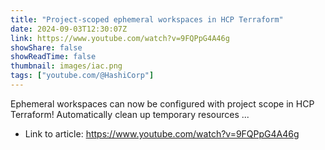 ```yaml
---
title: "Project-scoped ephemeral workspaces in HCP Terraform"
date: 2024-09-03T12:30:07Z
link: https://www.youtube.com/watch?v=9FQPpG4A46g
showShare: false
showReadTime: false
thumbnail: images/iac.png
tags: ["youtube.com/@HashiCorp"]
---
```

Ephemeral workspaces can now be configured with project scope in HCP Terraform! Automatically clean up temporary resources ...

- Link to article: https://www.youtube.com/watch?v=9FQPpG4A46g